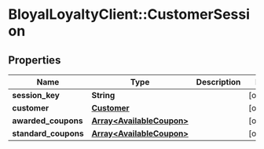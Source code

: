 # BloyalLoyaltyClient::CustomerSession

## Properties
Name | Type | Description | Notes
------------ | ------------- | ------------- | -------------
**session_key** | **String** |  | [optional] 
**customer** | [**Customer**](Customer.md) |  | [optional] 
**awarded_coupons** | [**Array&lt;AvailableCoupon&gt;**](AvailableCoupon.md) |  | [optional] 
**standard_coupons** | [**Array&lt;AvailableCoupon&gt;**](AvailableCoupon.md) |  | [optional] 

